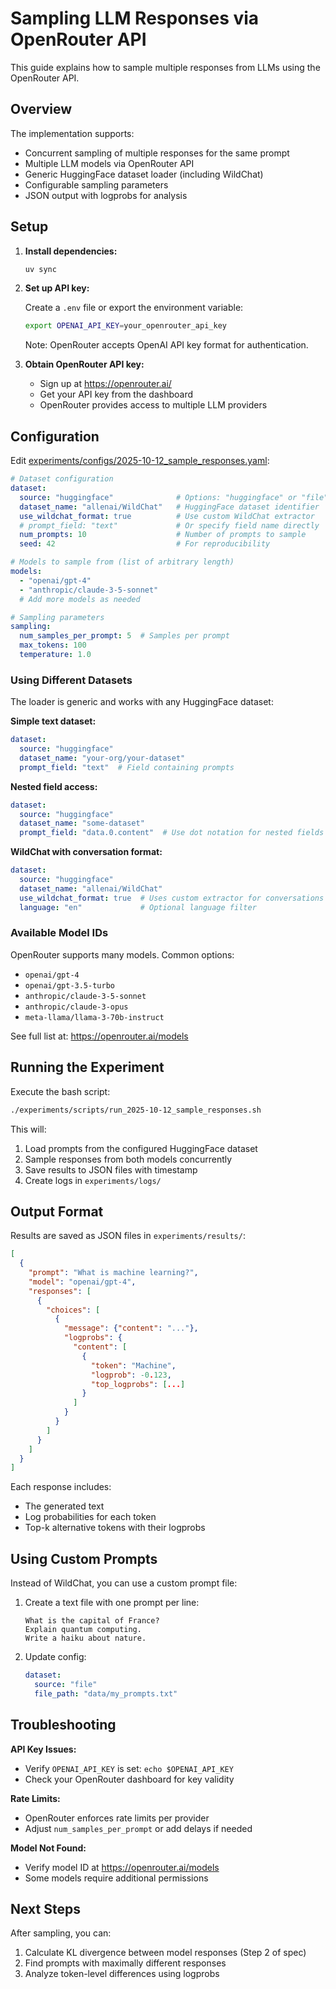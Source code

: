 # Sampling LLM Responses via OpenRouter API

This guide explains how to sample multiple responses from LLMs using the OpenRouter API.

## Overview

The implementation supports:
- Concurrent sampling of multiple responses for the same prompt
- Multiple LLM models via OpenRouter API
- Generic HuggingFace dataset loader (including WildChat)
- Configurable sampling parameters
- JSON output with logprobs for analysis

## Setup

1. **Install dependencies:**
   ```bash
   uv sync
   ```

2. **Set up API key:**

   Create a `.env` file or export the environment variable:
   ```bash
   export OPENAI_API_KEY=your_openrouter_api_key
   ```

   Note: OpenRouter accepts OpenAI API key format for authentication.

3. **Obtain OpenRouter API key:**
   - Sign up at https://openrouter.ai/
   - Get your API key from the dashboard
   - OpenRouter provides access to multiple LLM providers

## Configuration

Edit [experiments/configs/2025-10-12_sample_responses.yaml](../../experiments/configs/2025-10-12_sample_responses.yaml):

```yaml
# Dataset configuration
dataset:
  source: "huggingface"              # Options: "huggingface" or "file"
  dataset_name: "allenai/WildChat"   # HuggingFace dataset identifier
  use_wildchat_format: true          # Use custom WildChat extractor
  # prompt_field: "text"             # Or specify field name directly
  num_prompts: 10                    # Number of prompts to sample
  seed: 42                           # For reproducibility

# Models to sample from (list of arbitrary length)
models:
  - "openai/gpt-4"
  - "anthropic/claude-3-5-sonnet"
  # Add more models as needed

# Sampling parameters
sampling:
  num_samples_per_prompt: 5  # Samples per prompt
  max_tokens: 100
  temperature: 1.0
```

### Using Different Datasets

The loader is generic and works with any HuggingFace dataset:

**Simple text dataset:**
```yaml
dataset:
  source: "huggingface"
  dataset_name: "your-org/your-dataset"
  prompt_field: "text"  # Field containing prompts
```

**Nested field access:**
```yaml
dataset:
  source: "huggingface"
  dataset_name: "some-dataset"
  prompt_field: "data.0.content"  # Use dot notation for nested fields
```

**WildChat with conversation format:**
```yaml
dataset:
  source: "huggingface"
  dataset_name: "allenai/WildChat"
  use_wildchat_format: true  # Uses custom extractor for conversations
  language: "en"             # Optional language filter
```

### Available Model IDs

OpenRouter supports many models. Common options:
- `openai/gpt-4`
- `openai/gpt-3.5-turbo`
- `anthropic/claude-3-5-sonnet`
- `anthropic/claude-3-opus`
- `meta-llama/llama-3-70b-instruct`

See full list at: https://openrouter.ai/models

## Running the Experiment

Execute the bash script:

```bash
./experiments/scripts/run_2025-10-12_sample_responses.sh
```

This will:
1. Load prompts from the configured HuggingFace dataset
2. Sample responses from both models concurrently
3. Save results to JSON files with timestamp
4. Create logs in `experiments/logs/`

## Output Format

Results are saved as JSON files in `experiments/results/`:

```json
[
  {
    "prompt": "What is machine learning?",
    "model": "openai/gpt-4",
    "responses": [
      {
        "choices": [
          {
            "message": {"content": "..."},
            "logprobs": {
              "content": [
                {
                  "token": "Machine",
                  "logprob": -0.123,
                  "top_logprobs": [...]
                }
              ]
            }
          }
        ]
      }
    ]
  }
]
```

Each response includes:
- The generated text
- Log probabilities for each token
- Top-k alternative tokens with their logprobs

## Using Custom Prompts

Instead of WildChat, you can use a custom prompt file:

1. Create a text file with one prompt per line:
   ```
   What is the capital of France?
   Explain quantum computing.
   Write a haiku about nature.
   ```

2. Update config:
   ```yaml
   dataset:
     source: "file"
     file_path: "data/my_prompts.txt"
   ```

## Troubleshooting

**API Key Issues:**
- Verify `OPENAI_API_KEY` is set: `echo $OPENAI_API_KEY`
- Check your OpenRouter dashboard for key validity

**Rate Limits:**
- OpenRouter enforces rate limits per provider
- Adjust `num_samples_per_prompt` or add delays if needed

**Model Not Found:**
- Verify model ID at https://openrouter.ai/models
- Some models require additional permissions

## Next Steps

After sampling, you can:
1. Calculate KL divergence between model responses (Step 2 of spec)
2. Find prompts with maximally different responses
3. Analyze token-level differences using logprobs
